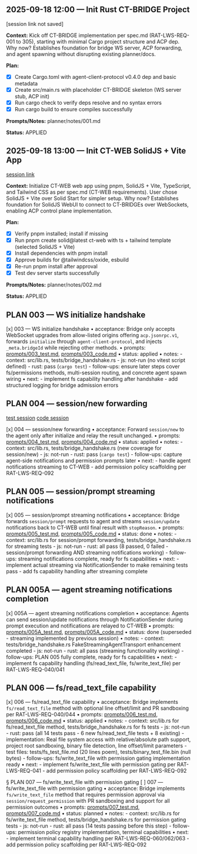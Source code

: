 ## 2025-09-18 12:00 — Init Rust CT-BRIDGE Project
[session link not saved]

**Context:** Kick off CT-BRIDGE implementation per spec.md (RAT-LWS-REQ-001 to 305), starting with minimal Cargo project structure and ACP dep. Why now? Establishes foundation for bridge WS server, ACP forwarding, and agent spawning without disrupting existing planner/docs.

**Plan:**
- [x] Create Cargo.toml with agent-client-protocol v0.4.0 dep and basic metadata
- [x] Create src/main.rs with placeholder CT-BRIDGE skeleton (WS server stub, ACP init)
- [x] Run cargo check to verify deps resolve and no syntax errors
- [x] Run cargo build to ensure compiles successfully

**Prompts/Notes:** planner/notes/001.md

**Status:** APPLIED

## 2025-09-18 13:00 — Init CT-WEB SolidJS + Vite App
[session link](https://opencode.ai/s/4fpY1H3R)

**Context:** Initialize CT-WEB web app using pnpm, SolidJS + Vite, TypeScript, and Tailwind CSS as per spec.md (CT-WEB requirements). User chose SolidJS + Vite over Solid Start for simpler setup. Why now? Establishes foundation for SolidJS WebUI to connect to CT-BRIDGEs over WebSockets, enabling ACP control plane implementation.

**Plan:**
- [x] Verify pnpm installed; install if missing
- [x] Run pnpm create solid@latest ct-web with ts + tailwind template (selected SolidJS + Vite)
- [x] Install dependencies with pnpm install
- [x] Approve builds for @tailwindcss/oxide, esbuild
- [x] Re-run pnpm install after approval
- [x] Test dev server starts successfully

**Prompts/Notes:** planner/notes/002.md

**Status:** APPLIED

## PLAN 003 — WS initialize handshake
[x] 003 — WS initialize handshake
• acceptance: Bridge only accepts WebSocket upgrades from allow-listed origins offering `acp.jsonrpc.v1`, forwards `initialize` through `agent-client-protocol`, and injects `_meta.bridgeId` while rejecting other methods.
• prompts: [prompts/003_test.md](./prompts/003_test.md), [prompts/003_code.md](./prompts/003_code.md)
• status: applied
• notes:
    - context: src/lib.rs, tests/bridge_handshake.rs
    - js: not-run (no vitest script defined)
    - rust: pass (`cargo test`)
    - follow-ups: ensure later steps cover fs/permissions methods, multi-session routing, and concrete agent spawn wiring
• next:
    - implement fs capability handling after handshake
    - add structured logging for bridge admission errors

## PLAN 004 — session/new forwarding
[test session](https://opencode.ai/s/rxVbj7fn)
[code session](https://opencode.ai/s/XpDVpMQq)

[x] 004 — session/new forwarding
• acceptance: Forward `session/new` to the agent only after initialize and relay the result unchanged.
• prompts: [prompts/004_test.md](./prompts/004_test.md), [prompts/004_code.md](./prompts/004_code.md)
• status: applied
• notes:
    - context: src/lib.rs, tests/bridge_handshake.rs (new coverage for session/new)
    - js: not-run
    - rust: pass (`cargo test`)
    - follow-ups: capture agent-side notifications and permission prompts later
• next:
    - handle agent notifications streaming to CT-WEB
    - add permission policy scaffolding per RAT-LWS-REQ-092

## PLAN 005 — session/prompt streaming notifications
[x] 005 — session/prompt streaming notifications
• acceptance: Bridge forwards `session/prompt` requests to agent and streams `session/update` notifications back to CT-WEB until final result with `stopReason`.
• prompts: [prompts/005_test.md](./prompts/005_test.md), [prompts/005_code.md](./prompts/005_code.md)
• status: done
• notes:
    - context: src/lib.rs for session/prompt forwarding, tests/bridge_handshake.rs for streaming tests
    - js: not-run
    - rust: all pass (8 passed, 0 failed - session/prompt forwarding AND streaming notifications working)
    - follow-ups: streaming notifications complete, ready for fs capabilities
• next:
    - implement actual streaming via NotificationSender to make remaining tests pass
    - add fs capability handling after streaming complete

## PLAN 005A — agent streaming notifications completion
[x] 005A — agent streaming notifications completion
• acceptance: Agents can send session/update notifications through NotificationSender during prompt execution and notifications are relayed to CT-WEB
• prompts: [prompts/005A_test.md](./prompts/005A_test.md), [prompts/005A_code.md](./prompts/005A_code.md)
• status: done (superseded - streaming implemented by previous session)
• notes:
    - context: tests/bridge_handshake.rs FakeStreamingAgentTransport enhancement completed
    - js: not-run
    - rust: all pass (streaming functionality working)
    - follow-ups: PLAN 005 fully complete, ready for fs capabilities
• next:
    - implement fs capability handling (fs/read_text_file, fs/write_text_file) per RAT-LWS-REQ-040/041

## PLAN 006 — fs/read_text_file capability
[x] 006 — fs/read_text_file capability
• acceptance: Bridge implements `fs/read_text_file` method with optional line offset/limit and PR sandboxing per RAT-LWS-REQ-040/044
• prompts: [prompts/006_test.md](./prompts/006_test.md), [prompts/006_code.md](./prompts/006_code.md)
• status: applied
• notes:
    - context: src/lib.rs for fs/read_text_file method, tests/bridge_handshake.rs for fs tests
    - js: not-run
    - rust: pass (all 14 tests pass - 6 new fs/read_text_file tests + 8 existing)
    - implementation: Real file system access with relative/absolute path support, project root sandboxing, binary file detection, line offset/limit parameters
    - test files: tests/fs_test_file.md (20 lines poem), tests/binary_test_file.bin (null bytes)
    - follow-ups: fs/write_text_file with permission gating implementation ready
• next:
    - implement fs/write_text_file with permission gating per RAT-LWS-REQ-041
    - add permission policy scaffolding per RAT-LWS-REQ-092

§ PLAN 007 — fs/write_text_file with permission gating
[ ] 007 — fs/write_text_file with permission gating
• acceptance: Bridge implements `fs/write_text_file` method that requires permission approval via `session/request_permission` with PR sandboxing and support for all permission outcomes
• prompts: [prompts/007_test.md](./prompts/007_test.md), [prompts/007_code.md](./prompts/007_code.md)
• status: planned
• notes:
    - context: src/lib.rs for fs/write_text_file method, tests/bridge_handshake.rs for permission gating tests
    - js: not-run
    - rust: all pass (14 tests passing before this step)
    - follow-ups: permission policy registry implementation, terminal capabilities
• next:
    - implement terminal capability handling per RAT-LWS-REQ-060/062/063
    - add permission policy scaffolding per RAT-LWS-REQ-092
